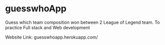 # guesswhoApp
Guess which team composition won between 2 League of Legend team.
To practice Full stack and Web development

Website Link: guesswhoapp.herokuapp.com/
